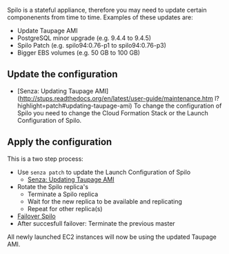 Spilo is a stateful appliance, therefore you may need to update certain componenents from time to time.
Examples of these updates are:

* Update Taupage AMI
* PostgreSQL minor upgrade (e.g. 9.4.4 to 9.4.5)
* Spilo Patch (e.g. spilo94:0.76-p1 to spilo94:0.76-p3)
* Bigger EBS volumes (e.g. 50 GB to 100 GB)

## Update the configuration
* [Senza: Updating Taupage AMI](http://stups.readthedocs.org/en/latest/user-guide/maintenance.htm    l?highlight=patch#updating-taupage-ami)
To change the configuration of Spilo you need to change the Cloud Formation Stack or the Launch Configuration of Spilo.



## Apply the configuration
This is a two step process:

* Use `senza patch` to update the Launch Configuration of Spilo
    * [Senza: Updating Taupage AMI](http://stups.readthedocs.org/en/latest/user-guide/maintenance.html?highlight=patch#updating-taupage-ami)
* Rotate the Spilo replica's
    * Terminate a Spilo replica
    * Wait for the new replica to be available and replicating
    * Repeat for other replica(s)
* [Failover Spilo](/admin-guide/failover)
* After succesfull failover: Terminate the previous master

All newly launched EC2 instances will now be using the updated Taupage AMI.
